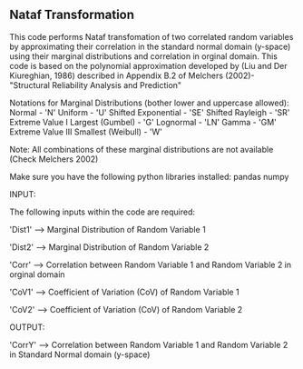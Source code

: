 ## Nataf Transformation

This code performs Nataf transfomation of two correlated random variables by
approximating their correlation in the standard normal domain (y-space) using 
their marginal distributions and correlation in orginal domain. This code is 
based on the polynomial approximation developed by (Liu and Der Kiureghian, 1986)
described in Appendix B.2 of Melchers (2002)- "Structural Reliability Analysis and Prediction" 


Notations for Marginal Distributions (bother lower and uppercase allowed):
        Normal                                 - 'N'
        Uniform                                - 'U'
        Shifted Exponential                    - 'SE'
        Shifted Rayleigh                       - 'SR'
        Extreme Value I Largest (Gumbel)       - 'G'
        Lognormal                              - 'LN'
        Gamma                                  - 'GM'
        Extreme Value III Smallest (Weibull)   - 'W' 


Note: All combinations of these marginal distributions are not available (Check Melchers 2002)
   

Make sure you have the following python libraries installed:
    pandas 
    numpy
 

INPUT:

The following inputs within the code are required:

'Dist1'  --> Marginal Distribution of Random Variable 1

'Dist2'  --> Marginal Distribution of Random Variable 2

'Corr'   --> Correlation between Random Variable 1 and Random Variable 2 in orginal domain

'CoV1'   --> Coefficient of Variation (CoV) of Random Variable 1

'CoV2'   --> Coefficient of Variation (CoV) of Random Variable 2


OUTPUT:

'CorrY'  --> Correlation between Random Variable 1 and Random Variable 2 in Standard Normal domain (y-space)
